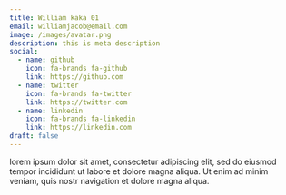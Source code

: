```yaml
---
title: William kaka 01
email: williamjacob@email.com
image: /images/avatar.png
description: this is meta description
social:
  - name: github
    icon: fa-brands fa-github
    link: https://github.com
  - name: twitter
    icon: fa-brands fa-twitter
    link: https://twitter.com
  - name: linkedin
    icon: fa-brands fa-linkedin
    link: https://linkedin.com
draft: false
---
```

lorem ipsum dolor sit amet, consectetur adipiscing elit, sed do eiusmod tempor incididunt ut labore et dolore magna aliqua. Ut enim ad minim veniam, quis nostr navigation et dolore magna aliqua.
